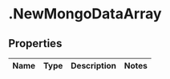 # .NewMongoDataArray

## Properties
Name | Type | Description | Notes
------------ | ------------- | ------------- | -------------


